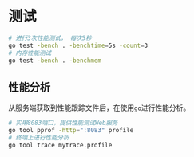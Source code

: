 
# 测试
```bash
# 进行3次性能测试， 每次5秒 
go test -bench . -benchtime=5s -count=3
# 内存性能测试
go test -bench . -benchmem
```

## 性能分析
从服务端获取到性能跟踪文件后，在使用`go`进行性能分析。
```bash
# 实用8083端口，提供性能测试Web服务
go tool pprof -http=":8083" profile
# 终端上进行性能分析
go tool trace mytrace.profile
```
